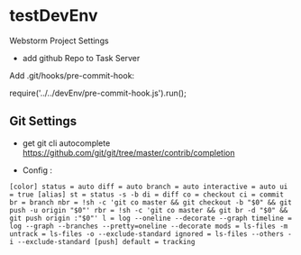 testDevEnv
==========

Webstorm Project Settings
- add github Repo to Task Server

Add .git/hooks/pre-commit-hook:

require('../../devEnv/pre-commit-hook.js').run();


Git Settings
------------

- get git cli autocomplete
    https://github.com/git/git/tree/master/contrib/completion

- Config :

`
[color]
        status = auto
        diff = auto
        branch = auto
        interactive = auto
        ui = true
[alias]
        st = status -s -b
        di = diff
        co = checkout
        ci = commit
        br = branch
        nbr = !sh -c 'git co master && git checkout -b "$0" && git push -u origin "$0"'
        rbr = !sh -c 'git co master && git br -d "$0" && git push origin :"$0"'
        l = log --oneline --decorate --graph
        timeline = log --graph --branches --pretty=oneline --decorate
        mods = ls-files -m
        untrack = ls-files -o --exclude-standard
        ignored = ls-files --others -i --exclude-standard
[push]
        default = tracking
`